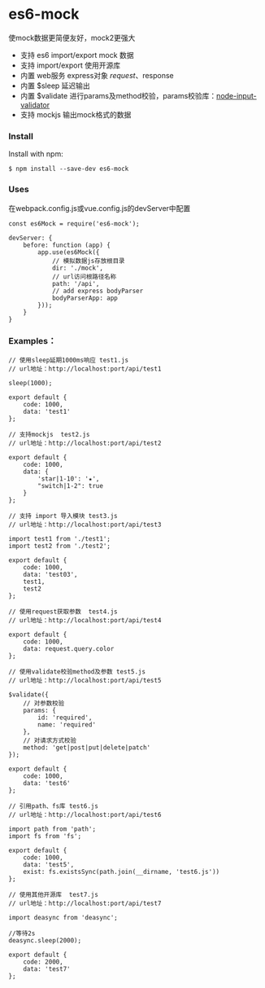 # es6-mock
使mock数据更简便友好，mock2更强大

* 支持 es6 import/export mock 数据
* 支持 import/export 使用开源库
* 内置 web服务 express对象 $request、$response
* 内置 $sleep 延迟输出
* 内置 $validate 进行params及method校验，params校验库：[node-input-validator](https://www.npmjs.com/package/node-input-validator)
* 支持 mockjs 输出mock格式的数据

### Install
Install with npm:

`$ npm install --save-dev es6-mock`

### Uses

在webpack.config.js或vue.config.js的devServer中配置

```angular2html
const es6Mock = require('es6-mock');

devServer: {
    before: function (app) {
        app.use(es6Mock({
            // 模拟数据js存放根目录
            dir: './mock',
            // url访问根路径名称 
            path: '/api',
            // add express bodyParser
            bodyParserApp: app
        }));
    }
}
```
### Examples：

```angular2html
// 使用sleep延期1000ms响应 test1.js
// url地址：http://localhost:port/api/test1

sleep(1000);

export default {
    code: 1000,
    data: 'test1'
};

```

```angular2html
// 支持mockjs  test2.js
// url地址：http://localhost:port/api/test2

export default {
    code: 1000,
    data: {
        'star|1-10': '★',
        "switch|1-2": true
    }
};
```

```angular2html
// 支持 import 导入模块 test3.js
// url地址：http://localhost:port/api/test3

import test1 from './test1';
import test2 from './test2';

export default {
    code: 1000,
    data: 'test03',
    test1,
    test2
};
```

```angular2html
// 使用request获取参数  test4.js
// url地址：http://localhost:port/api/test4

export default {
    code: 1000,
    data: request.query.color
};
```

```angular2html
// 使用validate校验method及参数 test5.js
// url地址：http://localhost:port/api/test5

$validate({
    // 对参数校验
    params: {
        id: 'required',
        name: 'required'
    },
    // 对请求方式校验
    method: 'get|post|put|delete|patch'
});

export default {
    code: 1000,
    data: 'test6'
};
```

```angular2html
// 引用path、fs库 test6.js
// url地址：http://localhost:port/api/test6

import path from 'path';
import fs from 'fs';

export default {
    code: 1000,
    data: 'test5',
    exist: fs.existsSync(path.join(__dirname, 'test6.js'))
};
```

```angular2html
// 使用其他开源库  test7.js
// url地址：http://localhost:port/api/test7

import deasync from 'deasync';

//等待2s
deasync.sleep(2000);

export default {
    code: 2000,
    data: 'test7'
};
```
